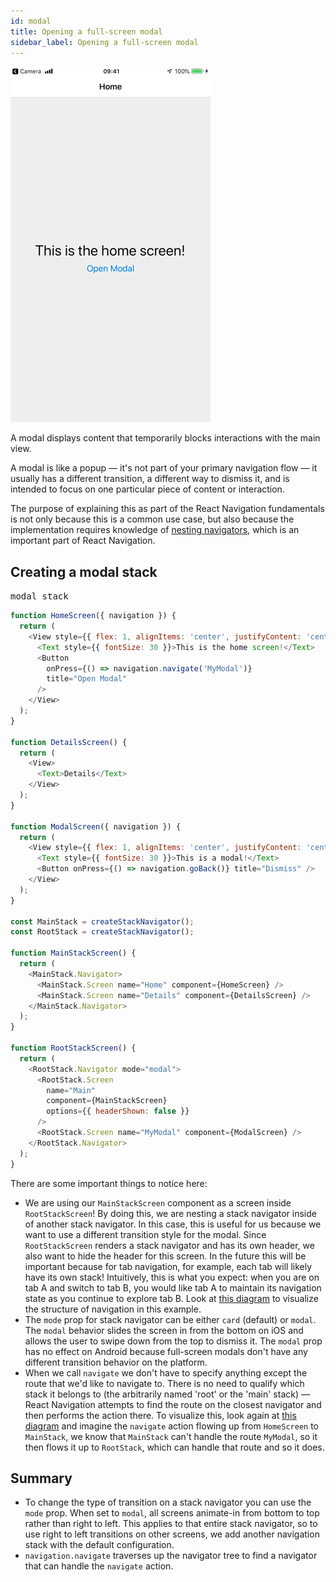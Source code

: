 ```yaml
---
id: modal
title: Opening a full-screen modal
sidebar_label: Opening a full-screen modal
---
```


![Modal shown on screen](/docs/assets/modal/modal-demo.gif)

A modal displays content that temporarily blocks interactions with the main view.

A modal is like a popup &mdash; it's not part of your primary navigation flow &mdash; it usually has a different transition, a different way to dismiss it, and is intended to focus on one particular piece of content or interaction.

<!-- Often these modals don't take up the entire screen (you can read more about that in the [Partial overlays section](partial-overlay.html)), but in this case we'll talk about modals that take up the user's entire screen. -->

The purpose of explaining this as part of the React Navigation fundamentals is not only because this is a common use case, but also because the implementation requires knowledge of [nesting navigators](nesting-navigators.md), which is an important part of React Navigation.

## Creating a modal stack

<samp id="full-screen-modal">modal stack</samp>

```js
function HomeScreen({ navigation }) {
  return (
    <View style={{ flex: 1, alignItems: 'center', justifyContent: 'center' }}>
      <Text style={{ fontSize: 30 }}>This is the home screen!</Text>
      <Button
        onPress={() => navigation.navigate('MyModal')}
        title="Open Modal"
      />
    </View>
  );
}

function DetailsScreen() {
  return (
    <View>
      <Text>Details</Text>
    </View>
  );
}

function ModalScreen({ navigation }) {
  return (
    <View style={{ flex: 1, alignItems: 'center', justifyContent: 'center' }}>
      <Text style={{ fontSize: 30 }}>This is a modal!</Text>
      <Button onPress={() => navigation.goBack()} title="Dismiss" />
    </View>
  );
}

const MainStack = createStackNavigator();
const RootStack = createStackNavigator();

function MainStackScreen() {
  return (
    <MainStack.Navigator>
      <MainStack.Screen name="Home" component={HomeScreen} />
      <MainStack.Screen name="Details" component={DetailsScreen} />
    </MainStack.Navigator>
  );
}

function RootStackScreen() {
  return (
    <RootStack.Navigator mode="modal">
      <RootStack.Screen
        name="Main"
        component={MainStackScreen}
        options={{ headerShown: false }}
      />
      <RootStack.Screen name="MyModal" component={ModalScreen} />
    </RootStack.Navigator>
  );
}
```

There are some important things to notice here:

- We are using our `MainStackScreen` component as a screen inside `RootStackScreen`! By doing this, we are nesting a stack navigator inside of another stack navigator. In this case, this is useful for us because we want to use a different transition style for the modal. Since `RootStackScreen` renders a stack navigator and has its own header, we also want to hide the header for this screen. In the future this will be important because for tab navigation, for example, each tab will likely have its own stack! Intuitively, this is what you expect: when you are on tab A and switch to tab B, you would like tab A to maintain its navigation state as you continue to explore tab B. Look at [this diagram](/docs/assets/modal/tree.png) to visualize the structure of navigation in this example.
- The `mode` prop for stack navigator can be either `card` (default) or `modal`. The `modal` behavior slides the screen in from the bottom on iOS and allows the user to swipe down from the top to dismiss it. The `modal` prop has no effect on Android because full-screen modals don't have any different transition behavior on the platform.
- When we call `navigate` we don't have to specify anything except the route that we'd like to navigate to. There is no need to qualify which stack it belongs to (the arbitrarily named 'root' or the 'main' stack) &mdash; React Navigation attempts to find the route on the closest navigator and then performs the action there. To visualize this, look again at [this diagram](/docs/assets/modal/tree.png) and imagine the `navigate` action flowing up from `HomeScreen` to `MainStack`, we know that `MainStack` can't handle the route `MyModal`, so it then flows it up to `RootStack`, which can handle that route and so it does.

## Summary

- To change the type of transition on a stack navigator you can use the `mode` prop. When set to `modal`, all screens animate-in from bottom to top rather than right to left. This applies to that entire stack navigator, so to use right to left transitions on other screens, we add another navigation stack with the default configuration.
- `navigation.navigate` traverses up the navigator tree to find a navigator that can handle the `navigate` action.
